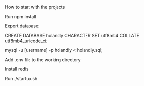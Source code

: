 How to start with the projects

Run npm install

Export database:

  CREATE DATABASE holandly CHARACTER SET utf8mb4 COLLATE utf8mb4_unicode_ci;

  mysql -u [username] -p holandly < holandly.sql;
  
Add .env file to the working directory

Install redis

Run ./startup.sh